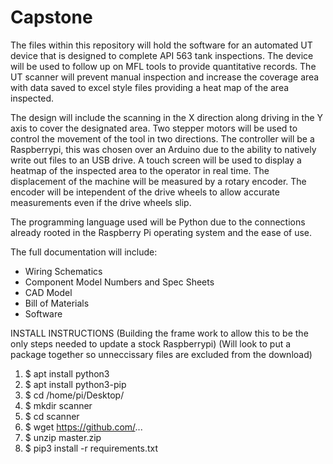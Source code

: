 # Capstone
The files within this repository will hold the software for an automated UT device that is designed to complete API 563 tank inspections. The device will be used to follow up on MFL tools to provide quantitative records. The UT scanner will prevent manual inspection and increase the coverage area with data saved to excel style files providing a heat map of the area inspected.

The design will include the scanning in the X direction along driving in the Y axis to cover the designated area. Two stepper motors will be used to control the movement of the tool in two directions. The controller will be a Raspberrypi, this was chosen over an Arduino due to the ability to natively write out files to an USB drive. A touch screen will be used to display a heatmap of the inspected area to the operator in real time. The displacement of the machine will be measured by a rotary encoder. The encoder will be intependent of the drive wheels to allow accurate measurements even if the drive wheels slip.

The programming language used will be Python due to the connections already rooted in the Raspberry Pi operating system and the ease of use.

The full documentation will include:
  - Wiring Schematics
  - Component Model Numbers and Spec Sheets
  - CAD Model
  - Bill of Materials
  - Software 
  
  
  
  INSTALL INSTRUCTIONS (Building the frame work to allow this to be the only steps needed to update a stock Raspberrypi) (Will look to put a package together so unneccissary files are excluded from the download)
1. $ apt install python3
2. $ apt install python3-pip
3. $ cd /home/pi/Desktop/
4. $ mkdir scanner
5. $ cd scanner
6. $ wget https://github.com/...
7. $ unzip master.zip
8. $ pip3 install -r requirements.txt

